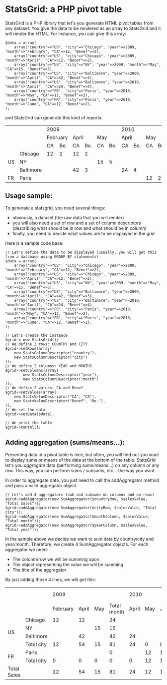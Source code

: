 StatsGrid: a PHP pivot table
============================

StatsGrid is a PHP library that let's you generate HTML pivot tables from any dataset.
You give the data to be rendered as an array to StatsGrid and it will render the HTML. For instance, you can
give this array:

	$data = array(
		array("country"=>"US", "city"=>"Chicago", "year"=>2009, "month"=>"February", "CA"=>12, "Benef"=>2),	
		array("country"=>"US", "city"=>"Chicago", "year"=>2009, "month"=>"April", "CA"=>12, "Benef"=>2),	
		array("country"=>"US", "city"=>"NY", "year"=>2009, "month"=>"May", "CA"=>15, "Benef"=>5),
		array("country"=>"US", "city"=>"Baltimore", "year"=>2009, "month"=>"April", "CA"=>42, "Benef"=>3),
		array("country"=>"US", "city"=>"Baltimore", "year"=>2010, "month"=>"April", "CA"=>24, "Benef"=>4),
		array("country"=>"FR", "city"=>"Paris", "year"=>2010, "month"=>"May", "CA"=>12, "Benef"=>2),
		array("country"=>"FR", "city"=>"Paris", "year"=>2010, "month"=>"June", "CA"=>12, "Benef"=>2),	
	);

and StatsGrid can generate this kind of reports:

<table><tr>
<td></td><td></td><td colspan='6'>2009</td><td colspan='6'>2010</td>
</tr><tr>
<td></td><td></td><td colspan='2'>February</td><td colspan='2'>April</td><td colspan='2'>May</td><td colspan='2'>April</td><td colspan='2'>May</td><td colspan='2'>June</td>
</tr><tr>
<td></td><td></td><td>CA</td><td>Be.</td><td>CA</td><td>Be.</td><td>CA</td><td>Be.</td><td>CA</td><td>Be.</td><td>CA</td><td>Be.</td><td>CA</td><td>Be.</td>
</tr><tr>
<td rowspan='3'>US</td><td>Chicago</td><td>12</td><td>2</td><td>12</td><td>2</td><td></td><td></td><td></td><td></td><td></td><td></td><td></td><td></td>
</tr><tr>
<td>NY</td><td></td><td></td><td></td><td></td><td>15</td><td>5</td><td></td><td></td><td></td><td></td><td></td><td></td>
</tr><tr>
<td>Baltimore</td><td></td><td></td><td>42</td><td>3</td><td></td><td></td><td>24</td><td>4</td><td></td><td></td><td></td><td></td>
</tr><tr>
<td>FR</td><td>Paris</td><td></td><td></td><td></td><td></td><td></td><td></td><td></td><td></td><td>12</td><td>2</td><td>12</td><td>2</td>
</tr></table> 

Usage sample:
-------------

To generate a statsgrid, you need several things:
- obviously, a dataset (the raw data that you will render)
- you will also need a set of row and a set of column descriptors (describing what should be in row and what should be in column)
- finally, you need to decide what values are to be displayed in the grid

Here is a sample code base:


	// Let's define the data to be displayed (usually, you will get this from a database using GROUP BY statements)
	$data = array(
		array("country"=>"US", "city"=>"Chicago", "year"=>2009, "month"=>"February", "CA"=>12, "Benef"=>2),	
		array("country"=>"US", "city"=>"Chicago", "year"=>2009, "month"=>"April", "CA"=>12, "Benef"=>2),	
		array("country"=>"US", "city"=>"NY", "year"=>2009, "month"=>"May", "CA"=>15, "Benef"=>5),
		array("country"=>"US", "city"=>"Baltimore", "year"=>2009, "month"=>"April", "CA"=>42, "Benef"=>3),
		array("country"=>"US", "city"=>"Baltimore", "year"=>2010, "month"=>"April", "CA"=>24, "Benef"=>4),
		array("country"=>"FR", "city"=>"Paris", "year"=>2010, "month"=>"May", "CA"=>12, "Benef"=>2),
		array("country"=>"FR", "city"=>"Paris", "year"=>2010, "month"=>"June", "CA"=>12, "Benef"=>2),	
	);
	
	// Let's create the instance
	$grid = new StatsGrid();
	// We define 2 rows: COUNTRY and CITY
	$grid->setRows(array(
		new StatsColumnDescriptor("country"),	
		new StatsColumnDescriptor("city")	
	));
	// We define 2 columns: YEAR and MONTHS
	$grid->setColumns(array(
			new StatsColumnDescriptor("year"),
			new StatsColumnDescriptor("month")
	));
	// We define 2 values: CA and Benef
	$grid->setValues(array(
		new StatsValueDescriptor("CA", "CA"),
		new StatsValueDescriptor("Benef", "Be."),		
	));
	// We set the data
	$grid->setData($data);
	
	// We print the table
	$grid->toHtml();


Adding aggregation (sums/means...):
-----------------------------------

Presenting data in a pivot table is nice, but often, you will find out you want to display sums or means of the data at the bottom of the table.
StatsGrid let's you *aggregate* data (performing sums/means...) on any column or any row. This way, you can perform sums / subsums, etc... the way you want.

In order to aggregate data, you just need to call the addAggregator method and pass a valid aggregator object.

	// Let's add 4 aggregators (sub and subsums on columns and on rows)
	$grid->addAggregator(new SumAggregator($countryRow, $salesValue, "Total Sales"));
	$grid->addAggregator(new SumAggregator($cityRow, $salesValue, "Total city"));
	$grid->addAggregator(new SumAggregator($monthColumn, $salesValue, "Total month"));
	$grid->addAggregator(new SumAggregator($yearColumn, $salesValue, "Total year"));
 
In the sample above we decide we want to sum data by country/city and year/month.
Therefore, we create 4 SumAggregator objects.
For each aggregator we need:
- The column/row we will be summing upon
- The object representing the value we will be summing
- The title of the aggregator

By just adding those 4 lines, we will get this:

<table class='bluestatsgrid'><tr>
<td></td><td></td><td colspan='4' class='header column0'>2009</td><td colspan='4' class='header column0'>2010</td><td class='header column0'>Total year</td>
</tr><tr>
<td></td><td></td><td class='header column1'>February</td><td class='header column1'>April</td><td class='header column1'>May</td><td class='header column1'>Total month</td><td class='header column1'>April</td><td class='header column1'>May</td><td class='header column1'>June</td><td class='header column1'>Total month</td><td></td>
</tr><tr>
<td rowspan='4' class='header row0'>US</td><td class='header row1'>Chicago</td><td class='value roweven columneven'>12</td><td class='value rowodd columneven'>12</td><td class='value roweven columneven'></td><td class='aggregate1 value rowodd columneven'>24</td><td class='value roweven columneven'></td><td class='value rowodd columneven'></td><td class='value roweven columneven'></td><td class='aggregate1 value rowodd columneven'>0</td><td class='aggregate0 value roweven columneven'>24</td>
</tr><tr>
<td class='header row1'>NY</td><td class='value roweven columnodd'></td><td class='value rowodd columnodd'></td><td class='value roweven columnodd'>15</td><td class='aggregate1 value rowodd columnodd'>15</td><td class='value roweven columnodd'></td><td class='value rowodd columnodd'></td><td class='value roweven columnodd'></td><td class='aggregate1 value rowodd columnodd'>0</td><td class='aggregate0 value roweven columnodd'>15</td>
</tr><tr>
<td class='header row1'>Baltimore</td><td class='value roweven columneven'></td><td class='value rowodd columneven'>42</td><td class='value roweven columneven'></td><td class='aggregate1 value rowodd columneven'>42</td><td class='value roweven columneven'>24</td><td class='value rowodd columneven'></td><td class='value roweven columneven'></td><td class='aggregate1 value rowodd columneven'>24</td><td class='aggregate0 value roweven columneven'>66</td>
</tr><tr>
<td class='header row1'>Total city</td><td class='aggregate1 value roweven columnodd'>12</td><td class='aggregate1 value rowodd columnodd'>54</td><td class='aggregate1 value roweven columnodd'>15</td><td class='aggregate1 value rowodd columnodd'>81</td><td class='aggregate1 value roweven columnodd'>24</td><td class='aggregate1 value rowodd columnodd'>0</td><td class='aggregate1 value roweven columnodd'>0</td><td class='aggregate1 value rowodd columnodd'>24</td><td class='aggregate0 value roweven columnodd'>105</td>
</tr><tr>
<td rowspan='2' class='header row0'>FR</td><td class='header row1'>Paris</td><td class='value roweven columneven'></td><td class='value rowodd columneven'></td><td class='value roweven columneven'></td><td class='aggregate1 value rowodd columneven'>0</td><td class='value roweven columneven'></td><td class='value rowodd columneven'>12</td><td class='value roweven columneven'>12</td><td class='aggregate1 value rowodd columneven'>24</td><td class='aggregate0 value roweven columneven'>24</td>
</tr><tr>
<td class='header row1'>Total city</td><td class='aggregate1 value roweven columnodd'>0</td><td class='aggregate1 value rowodd columnodd'>0</td><td class='aggregate1 value roweven columnodd'>0</td><td class='aggregate1 value rowodd columnodd'>0</td><td class='aggregate1 value roweven columnodd'>0</td><td class='aggregate1 value rowodd columnodd'>12</td><td class='aggregate1 value roweven columnodd'>12</td><td class='aggregate1 value rowodd columnodd'>24</td><td class='aggregate0 value roweven columnodd'>24</td>
</tr><tr>
<td class='header row0'>Total Sales</td><td></td><td class='aggregate0 value roweven columneven'>12</td><td class='aggregate0 value rowodd columneven'>54</td><td class='aggregate0 value roweven columneven'>15</td><td class='aggregate1 value rowodd columneven'>81</td><td class='aggregate0 value roweven columneven'>24</td><td class='aggregate0 value rowodd columneven'>12</td><td class='aggregate0 value roweven columneven'>12</td><td class='aggregate1 value rowodd columneven'>48</td><td class='aggregate0 value roweven columneven'>129</td>
</tr></table>

